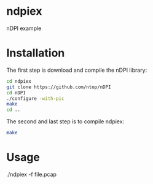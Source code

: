 # ndpiex
nDPI example

# Installation
The first step is download and compile the nDPI library:
```bash
cd ndpiex
git clone https://github.com/ntop/nDPI
cd nDPI
./configure -with-pic
make
cd ..
```
The second and last step is to compile ndpiex:
```bash
make
```

# Usage
./ndpiex -f file.pcap

